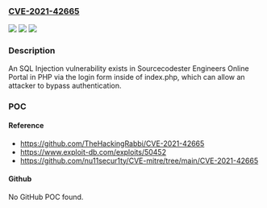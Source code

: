 ### [CVE-2021-42665](https://cve.mitre.org/cgi-bin/cvename.cgi?name=CVE-2021-42665)
![](https://img.shields.io/static/v1?label=Product&message=n%2Fa&color=blue)
![](https://img.shields.io/static/v1?label=Version&message=n%2Fa&color=blue)
![](https://img.shields.io/static/v1?label=Vulnerability&message=n%2Fa&color=brighgreen)

### Description

An SQL Injection vulnerability exists in Sourcecodester Engineers Online Portal in PHP via the login form inside of index.php, which can allow an attacker to bypass authentication.

### POC

#### Reference
- https://github.com/TheHackingRabbi/CVE-2021-42665
- https://www.exploit-db.com/exploits/50452
- https://github.com/nu11secur1ty/CVE-mitre/tree/main/CVE-2021-42665

#### Github
No GitHub POC found.

